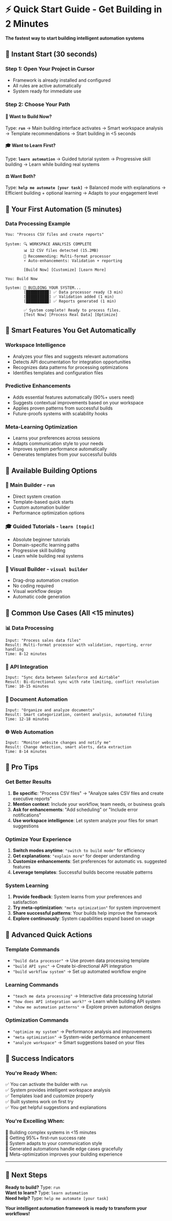 # ⚡ Quick Start Guide - Get Building in 2 Minutes

**The fastest way to start building intelligent automation systems**

## 🚀 Instant Start (30 seconds)

### **Step 1: Open Your Project in Cursor**
- Framework is already installed and configured
- All rules are active automatically
- System ready for immediate use

### **Step 2: Choose Your Path**

#### **🔧 Want to Build Now?**
Type: **`run`**
→ Main building interface activates
→ Smart workspace analysis
→ Template recommendations
→ Start building in <5 seconds

#### **🎓 Want to Learn First?**
Type: **`learn automation`**
→ Guided tutorial system
→ Progressive skill building
→ Learn while building real systems

#### **⚖️ Want Both?**
Type: **`help me automate [your task]`**
→ Balanced mode with explanations
→ Efficient building + optional learning
→ Adapts to your engagement level

## 🎯 Your First Automation (5 minutes)

### **Data Processing Example**
```
You: "Process CSV files and create reports"

System: 🔍 WORKSPACE ANALYSIS COMPLETE
        📊 12 CSV files detected (15.2MB)
        🧠 Recommending: Multi-format processor
        ⚡ Auto-enhancements: Validation + reporting
        
        [Build Now] [Customize] [Learn More]

You: Build Now

System: 🚀 BUILDING YOUR SYSTEM...
        [██████████] ✅ Data processor ready (3 min)
        [██████████] ✅ Validation added (1 min)  
        [██████████] ✅ Reports generated (1 min)
        
        ✅ System complete! Ready to process files.
        [Test Now] [Process Real Data] [Optimize]
```

## 🧠 Smart Features You Get Automatically

### **Workspace Intelligence**
- Analyzes your files and suggests relevant automations
- Detects API documentation for integration opportunities
- Recognizes data patterns for processing optimizations
- Identifies templates and configuration files

### **Predictive Enhancements**
- Adds essential features automatically (90%+ users need)
- Suggests contextual improvements based on your workspace
- Applies proven patterns from successful builds
- Future-proofs systems with scalability hooks

### **Meta-Learning Optimization**
- Learns your preferences across sessions
- Adapts communication style to your needs
- Improves system performance automatically
- Generates templates from your successful builds

## 🎨 Available Building Options

### **🔧 Main Builder** - `run`
- Direct system creation
- Template-based quick starts
- Custom automation builder
- Performance optimization options

### **🎓 Guided Tutorials** - `learn [topic]`
- Absolute beginner tutorials
- Domain-specific learning paths
- Progressive skill building
- Learn while building real systems

### **🎨 Visual Builder** - `visual builder`
- Drag-drop automation creation
- No coding required
- Visual workflow design
- Automatic code generation

## 🚀 Common Use Cases (All <15 minutes)

### **📊 Data Processing**
```
Input: "Process sales data files"
Result: Multi-format processor with validation, reporting, error handling
Time: 8-12 minutes
```

### **🔗 API Integration** 
```
Input: "Sync data between Salesforce and Airtable"
Result: Bi-directional sync with rate limiting, conflict resolution
Time: 10-15 minutes
```

### **📝 Document Automation**
```
Input: "Organize and analyze documents"
Result: Smart categorization, content analysis, automated filing
Time: 12-18 minutes
```

### **🌐 Web Automation**
```
Input: "Monitor website changes and notify me"
Result: Change detection, smart alerts, data extraction
Time: 8-14 minutes
```

## 🎯 Pro Tips

### **Get Better Results**
1. **Be specific**: "Process CSV files" → "Analyze sales CSV files and create executive reports"
2. **Mention context**: Include your workflow, team needs, or business goals
3. **Ask for enhancements**: "Add scheduling" or "Include error notifications"
4. **Use workspace intelligence**: Let system analyze your files for smart suggestions

### **Optimize Your Experience**
1. **Switch modes anytime**: `"switch to build mode"` for efficiency
2. **Get explanations**: `"explain more"` for deeper understanding  
3. **Customize enhancements**: Set preferences for automatic vs. suggested features
4. **Leverage templates**: Successful builds become reusable patterns

### **System Learning**
1. **Provide feedback**: System learns from your preferences and satisfaction
2. **Try meta-optimization**: `"meta optimization"` for system improvement
3. **Share successful patterns**: Your builds help improve the framework
4. **Explore continuously**: System capabilities expand based on usage

## 🔧 Advanced Quick Actions

### **Template Commands**
- `"build data processor"` → Use proven data processing template
- `"build API sync"` → Create bi-directional API integration
- `"build workflow system"` → Set up automated workflow engine

### **Learning Commands**  
- `"teach me data processing"` → Interactive data processing tutorial
- `"how does API integration work?"` → Learn while building API system
- `"show me automation patterns"` → Explore proven automation designs

### **Optimization Commands**
- `"optimize my system"` → Performance analysis and improvements
- `"meta optimization"` → System-wide performance enhancement
- `"analyze workspace"` → Smart suggestions based on your files

## 🎯 Success Indicators

### **You're Ready When:**
✅ You can activate the builder with `run`  
✅ System provides intelligent workspace analysis  
✅ Templates load and customize properly  
✅ Built systems work on first try  
✅ You get helpful suggestions and explanations  

### **You're Excelling When:**
🚀 Building complex systems in <15 minutes  
🚀 Getting 95%+ first-run success rate  
🚀 System adapts to your communication style  
🚀 Generated automations handle edge cases gracefully  
🚀 Meta-optimization improves your building experience  

---

## 🎯 Next Steps

**Ready to build?** Type: `run`  
**Want to learn?** Type: `learn automation`  
**Need help?** Type: `help me automate [your task]`  

**Your intelligent automation framework is ready to transform your workflows!**